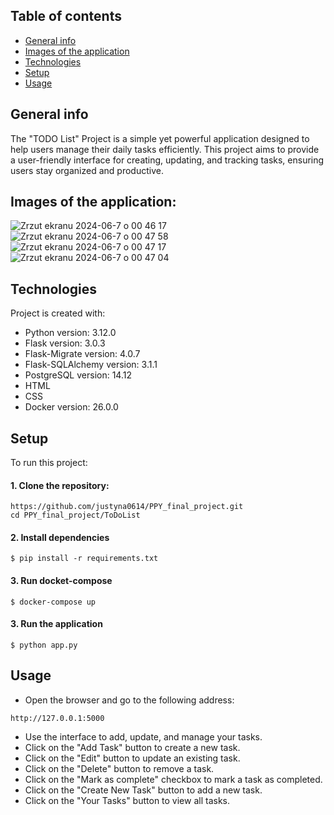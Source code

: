 ## Table of contents
* [General info](#general-info)
* [Images of the application](#images-of-the-application)
* [Technologies](#technologies)
* [Setup](#setup)
* [Usage](#usage)

## General info
The "TODO List" Project is a simple yet powerful application designed to help users manage their daily tasks efficiently. 
This project aims to provide a user-friendly interface for creating, updating, and tracking tasks, 
ensuring users stay organized and productive.

## Images of the application:
![Zrzut ekranu 2024-06-7 o 00 46 17](https://github.com/justyna0614/PPY_final_project/assets/61552460/8e65b0e8-d3da-4dde-9d6e-8507618df0b2)
![Zrzut ekranu 2024-06-7 o 00 47 58](https://github.com/justyna0614/PPY_final_project/assets/61552460/a4ff1e2b-4a5c-4a73-a083-b5747cd33868)
![Zrzut ekranu 2024-06-7 o 00 47 17](https://github.com/justyna0614/PPY_final_project/assets/61552460/8d15956b-33f8-44be-abec-a7d3ed1154fe)
![Zrzut ekranu 2024-06-7 o 00 47 04](https://github.com/justyna0614/PPY_final_project/assets/61552460/49b1c08c-ee66-4efc-b879-5908c31b216d)

## Technologies
Project is created with:
* Python version: 3.12.0
* Flask version: 3.0.3
* Flask-Migrate version: 4.0.7
* Flask-SQLAlchemy version: 3.1.1
* PostgreSQL version: 14.12
* HTML
* CSS
* Docker version: 26.0.0
	
## Setup
To run this project:
#### 1. Clone the repository:
```
https://github.com/justyna0614/PPY_final_project.git
cd PPY_final_project/ToDoList
```
#### 2. Install dependencies
```
$ pip install -r requirements.txt

```
#### 3. Run docket-compose
```
$ docker-compose up
```

#### 3. Run the application
```
$ python app.py
```

## Usage
* Open the browser and go to the following address:
```
http://127.0.0.1:5000
```
* Use the interface to add, update, and manage your tasks.
* Click on the "Add Task" button to create a new task.
* Click on the "Edit" button to update an existing task.
* Click on the "Delete" button to remove a task.
* Click on the "Mark as complete" checkbox to mark a task as completed.
* Click on the "Create New Task" button to add a new task.
* Click on the "Your Tasks" button to view all tasks.




